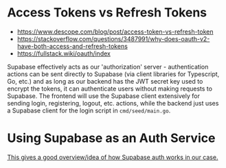 # Access Tokens vs Refresh Tokens
- https://www.descope.com/blog/post/access-token-vs-refresh-token
- https://stackoverflow.com/questions/3487991/why-does-oauth-v2-have-both-access-and-refresh-tokens
- https://fullstack.wiki/oauth/index

Supabase effectively acts as our 'authorization' server - authentication actions can be sent directly to Supabase (via client libraries for Typescript, Go, etc.) and as long as our backend has the JWT secret key used to encrypt the tokens, it can authenticate users without making requests to Supabase. The frontend will use the Supabase client extensively for sending login, registering, logout, etc. actions, while the backend just uses a Supabase client for the login script in `cmd/seed/main.go`.

# Using Supabase as an Auth Service
[This gives a good overview/idea of how Supabase auth works in our case.](https://depshub.com/blog/using-supabase-auth-as-a-service-with-a-custom-backend/)